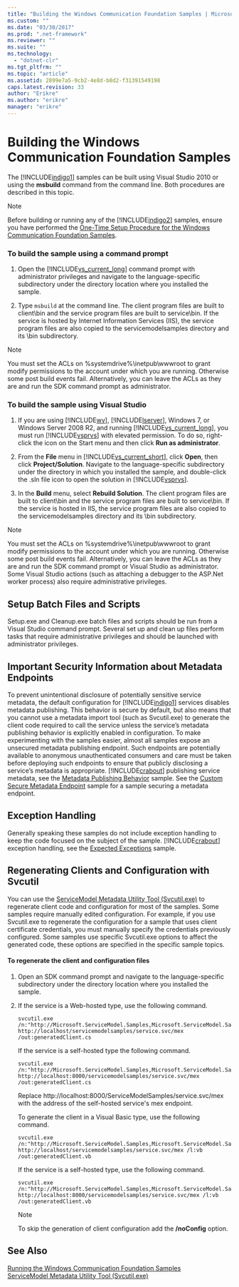 ```yaml
---
title: "Building the Windows Communication Foundation Samples | Microsoft Docs"
ms.custom: ""
ms.date: "03/30/2017"
ms.prod: ".net-framework"
ms.reviewer: ""
ms.suite: ""
ms.technology: 
  - "dotnet-clr"
ms.tgt_pltfrm: ""
ms.topic: "article"
ms.assetid: 2899e7a5-9cb2-4e8d-b8d2-f31391549198
caps.latest.revision: 33
author: "Erikre"
ms.author: "erikre"
manager: "erikre"
---
```

# Building the Windows Communication Foundation Samples
The [!INCLUDE[indigo1](../../../../includes/indigo1-md.md)] samples can be built using Visual Studio 2010 or using the **msbuild** command from the command line. Both procedures are described in this topic.  
  
> [!NOTE]
>  Before building or running any of the [!INCLUDE[indigo2](../../../../includes/indigo2-md.md)] samples, ensure you have performed the [One-Time Setup Procedure for the Windows Communication Foundation Samples](../../../../docs/framework/wcf/samples/one-time-setup-procedure-for-the-wcf-samples.md).  
  
### To build the sample using a command prompt  
  
1.  Open the [!INCLUDE[vs_current_long](../../../../includes/vs-current-long-md.md)] command prompt with administrator privileges and navigate to the language-specific subdirectory under the directory location where you installed the sample.  
  
2.  Type `msbuild` at the command line. The client program files are built to client\bin and the service program files are built to service\bin. If the service is hosted by Internet Information Services (IIS), the service program files are also copied to the servicemodelsamples directory and its \bin subdirectory.  
  
> [!NOTE]
>  You must set the ACLs on %systemdrive%\inetpub\wwwroot to grant modify permissions to the account under which you are running. Otherwise some post build events fail. Alternatively, you can leave the ACLs as they are and run the SDK command prompt as administrator.  
  
### To build the sample using Visual Studio  
  
1.  If you are using [!INCLUDE[wv](../../../../includes/wv-md.md)], [!INCLUDE[lserver](../../../../includes/lserver-md.md)], Windows 7, or Windows Server 2008 R2, and running [!INCLUDE[vs_current_long](../../../../includes/vs-current-long-md.md)], you must run [!INCLUDE[vsprvs](../../../../includes/vsprvs-md.md)] with elevated permission. To do so, right-click the icon on the Start menu and then click **Run as administrator**.  
  
2.  From the **File** menu in [!INCLUDE[vs_current_short](../../../../includes/vs-current-short-md.md)], click **Open**, then click **Project/Solution**. Navigate to the language-specific subdirectory under the directory in which you installed the sample, and double-click the .sln file icon to open the solution in [!INCLUDE[vsprvs](../../../../includes/vsprvs-md.md)].  
  
3.  In the **Build** menu, select **Rebuild Solution**. The client program files are built to client\bin and the service program files are built to service\bin. If the service is hosted in IIS, the service program files are also copied to the servicemodelsamples directory and its \bin subdirectory.  
  
> [!NOTE]
>  You must set the ACLs on %systemdrive%\inetpub\wwwroot to grant modify permissions to the account under which you are running. Otherwise some post build events fail. Alternatively, you can leave the ACLs as they are and run the SDK command prompt or Visual Studio as administrator. Some Visual Studio actions (such as attaching a debugger to the ASP.Net worker process) also require administrative privileges.  
  
## Setup Batch Files and Scripts  
 Setup.exe and Cleanup.exe batch files and scripts should be run from a Visual Studio command prompt. Several set up and clean up files perform tasks that require administrative privileges and should be launched with administrator privileges.  
  
## Important Security Information about Metadata Endpoints  
 To prevent unintentional disclosure of potentially sensitive service metadata, the default configuration for [!INCLUDE[indigo1](../../../../includes/indigo1-md.md)] services disables metadata publishing. This behavior is secure by default, but also means that you cannot use a metadata import tool (such as Svcutil.exe) to generate the client code required to call the service unless the service’s metadata publishing behavior is explicitly enabled in configuration. To make experimenting with the samples easier, almost all samples expose an unsecured metadata publishing endpoint. Such endpoints are potentially available to anonymous unauthenticated consumers and care must be taken before deploying such endpoints to ensure that publicly disclosing a service’s metadata is appropriate. [!INCLUDE[crabout](../../../../includes/crabout-md.md)] publishing service metadata, see the [Metadata Publishing Behavior](../../../../docs/framework/wcf/samples/metadata-publishing-behavior.md) sample. See the [Custom Secure Metadata Endpoint](../../../../docs/framework/wcf/samples/custom-secure-metadata-endpoint.md) sample for a sample securing a metadata endpoint.  
  
## Exception Handling  
 Generally speaking these samples do not include exception handling to keep the code focused on the subject of the sample. [!INCLUDE[crabout](../../../../includes/crabout-md.md)] exception handling, see the [Expected Exceptions](../../../../docs/framework/wcf/samples/expected-exceptions.md) sample.  
  
## Regenerating Clients and Configuration with Svcutil  
 You can use the [ServiceModel Metadata Utility Tool (Svcutil.exe)](../../../../docs/framework/wcf/servicemodel-metadata-utility-tool-svcutil-exe.md) to regenerate client code and configuration for most of the samples. Some samples require manually edited configuration. For example, if you use Svcutil.exe to regenerate the configuration for a sample that uses client certificate credentials, you must manually specify the credentials previously configured. Some samples use specific Svcutil.exe options to affect the generated code, these options are specified in the specific sample topics.  
  
#### To regenerate the client and configuration files  
  
1.  Open an SDK command prompt and navigate to the language-specific subdirectory under the directory location where you installed the sample.  
  
2.  If the service is a Web-hosted type, use the following command.  
  
    ```  
    svcutil.exe /n:"http://Microsoft.ServiceModel.Samples,Microsoft.ServiceModel.Samples" http://localhost/servicemodelsamples/service.svc/mex /out:generatedClient.cs  
    ```  
  
     If the service is a self-hosted type the following command.  
  
    ```  
    svcutil.exe /n:"http://Microsoft.ServiceModel.Samples,Microsoft.ServiceModel.Samples" http://localhost:8000/servicemodelsamples/service.svc/mex /out:generatedClient.cs  
    ```  
  
     Replace http://localhost:8000/ServiceModelSamples/service.svc/mex with the address of the self-hosted service's mex endpoint.  
  
     To generate the client in a Visual Basic type, use the following command.  
  
    ```  
    svcutil.exe /n:"http://Microsoft.ServiceModel.Samples,Microsoft.ServiceModel.Samples" http://localhost/servicemodelsamples/service.svc/mex /l:vb /out:generatedClient.vb  
    ```  
  
     If the service is a self-hosted type, use the following command.  
  
    ```  
    svcutil.exe /n:"http://Microsoft.ServiceModel.Samples,Microsoft.ServiceModel.Samples" http://localhost:8000/servicemodelsamples/service.svc/mex /l:vb /out:generatedClient.vb  
    ```  
  
    > [!NOTE]
    >  To skip the generation of client configuration add the **/noConfig** option.  
  
## See Also  
 [Running the Windows Communication Foundation Samples](../../../../docs/framework/wcf/samples/running-the-samples.md)   
 [ServiceModel Metadata Utility Tool (Svcutil.exe)](../../../../docs/framework/wcf/servicemodel-metadata-utility-tool-svcutil-exe.md)
